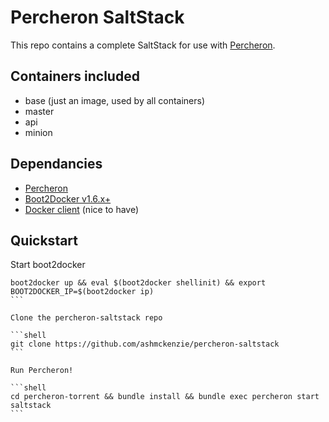 # Percheron SaltStack

This repo contains a complete SaltStack for use with [Percheron](https://github.com/ashmckenzie/percheron).

## Containers included

* base (just an image, used by all containers)
* master
* api
* minion

## Dependancies

* [Percheron](https://github.com/ashmckenzie/percheron)
* [Boot2Docker v1.6.x+](https://docs.docker.com/installation)
* [Docker client](https://docs.docker.com/installation) (nice to have)

## Quickstart

Start boot2docker

````shell
boot2docker up && eval $(boot2docker shellinit) && export BOOT2DOCKER_IP=$(boot2docker ip)
```

Clone the percheron-saltstack repo

```shell
git clone https://github.com/ashmckenzie/percheron-saltstack
```

Run Percheron!

```shell
cd percheron-torrent && bundle install && bundle exec percheron start saltstack
```
